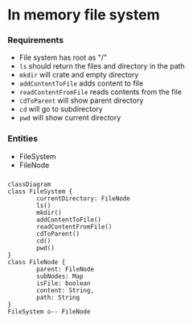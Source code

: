 # In memory file system
### Requirements
* File system has root as "/"
* `ls` should return the files and directory in the path
* `mkdir` will crate and empty directory
* `addContentToFile` adds content to file
* `readContentFromFile` reads contents from the file
* `cdToParent` will show parent directory
* `cd` will go to subdirectory
* `pwd` will show current directory

### Entities
* FileSystem
* FileNode

###
```mermaid
classDiagram
class FileSystem {
        currentDirectory: FileNode
        ls()
        mkdir()
        addContentToFile()
        readContentFromFile()
        cdToParent()
        cd()
        pwd()
}
class FileNode {
        parent: FileNode
        subNodes: Map
        isFile: boolean
        content: String,
        path: String
}
FileSystem o-- FileNode
```
